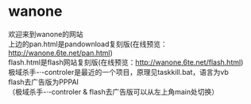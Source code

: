 # wanone
欢迎来到wanone的网站<br>
上边的pan.html是pandownload复刻版(在线预览：http://wanone.6te.net/pan.html)<br>
flash.html是flash网站复刻版(在线预览：http://wanone.6te.net/flash.html)<br>
极域杀手-·-controler是最近的一个项目，原理见taskkill.bat，语言为vb<br>
flash去广告版为PPPAI<br>
（极域杀手-·-controler  &  flash去广告版可以从左上角main处切换）

